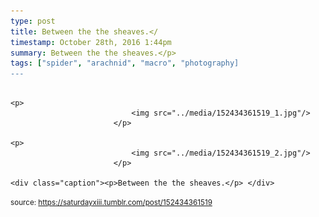 ```yaml
---
type: post
title: Between the the sheaves.</
timestamp: October 28th, 2016 1:44pm
summary: Between the the sheaves.</p> 
tags: ["spider", "arachnid", "macro", "photography]
---
```


                
                
                
                                                                                       <p>
                               <img src="../media/152434361519_1.jpg"/>
                           </p>
                                                                                                                           <p>
                               <img src="../media/152434361519_2.jpg"/>
                           </p>
                                                                                                                      <div class="caption"><p>Between the the sheaves.</p> </div>
                                    
                
                
                
                
                                
<small>source: https://saturdayxiii.tumblr.com/post/152434361519</small>